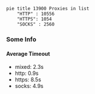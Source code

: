 
```mermaid
pie title 13900 Proxies in list
    "HTTP" : 10556
    "HTTPS": 1054
    "SOCKS" : 2560
```

### Some Info
#### Average Timeout

- mixed: 2.3s
- http: 0.9s
- https: 8.5s
- socks: 4.9s